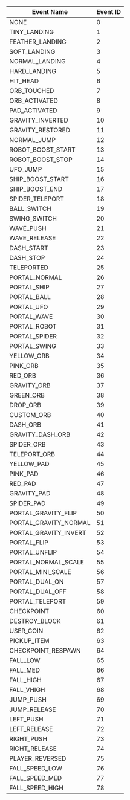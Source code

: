 | Event Name | Event ID |
| --- | ----- |
| NONE | 0 |
| TINY_LANDING | 1 |
| FEATHER_LANDING | 2 |
| SOFT_LANDING | 3 |
| NORMAL_LANDING | 4 |
| HARD_LANDING | 5 |
| HIT_HEAD | 6 |
| ORB_TOUCHED | 7 |
| ORB_ACTIVATED | 8 |
| PAD_ACTIVATED | 9 |
| GRAVITY_INVERTED | 10 |
| GRAVITY_RESTORED | 11 |
| NORMAL_JUMP | 12 |
| ROBOT_BOOST_START | 13 |
| ROBOT_BOOST_STOP | 14 |
| UFO_JUMP | 15 |
| SHIP_BOOST_START | 16 |
| SHIP_BOOST_END | 17 |
| SPIDER_TELEPORT | 18 |
| BALL_SWITCH | 19 |
| SWING_SWITCH | 20 |
| WAVE_PUSH | 21 |
| WAVE_RELEASE | 22 |
| DASH_START | 23 |
| DASH_STOP | 24 |
| TELEPORTED | 25 |
| PORTAL_NORMAL | 26 |
| PORTAL_SHIP | 27 |
| PORTAL_BALL | 28 |
| PORTAL_UFO | 29 |
| PORTAL_WAVE | 30 |
| PORTAL_ROBOT | 31 |
| PORTAL_SPIDER | 32 |
| PORTAL_SWING | 33 |
| YELLOW_ORB | 34 |
| PINK_ORB | 35 |
| RED_ORB | 36 |
| GRAVITY_ORB | 37 |
| GREEN_ORB | 38 |
| DROP_ORB | 39 |
| CUSTOM_ORB | 40 |
| DASH_ORB | 41 |
| GRAVITY_DASH_ORB | 42 |
| SPIDER_ORB | 43 |
| TELEPORT_ORB | 44 |
| YELLOW_PAD | 45 |
| PINK_PAD | 46 |
| RED_PAD | 47 |
| GRAVITY_PAD | 48 |
| SPIDER_PAD | 49 |
| PORTAL_GRAVITY_FLIP | 50 |
| PORTAL_GRAVITY_NORMAL | 51 |
| PORTAL_GRAVITY_INVERT | 52 |
| PORTAL_FLIP | 53 |
| PORTAL_UNFLIP | 54 |
| PORTAL_NORMAL_SCALE | 55 |
| PORTAL_MINI_SCALE | 56 |
| PORTAL_DUAL_ON | 57 |
| PORTAL_DUAL_OFF | 58 |
| PORTAL_TELEPORT | 59 |
| CHECKPOINT | 60 |
| DESTROY_BLOCK | 61 |
| USER_COIN | 62 |
| PICKUP_ITEM | 63 |
| CHECKPOINT_RESPAWN | 64 |
| FALL_LOW | 65 |
| FALL_MED | 66 |
| FALL_HIGH | 67 |
| FALL_VHIGH | 68 |
| JUMP_PUSH | 69 |
| JUMP_RELEASE | 70 |
| LEFT_PUSH | 71 |
| LEFT_RELEASE | 72 |
| RIGHT_PUSH | 73 |
| RIGHT_RELEASE | 74 |
| PLAYER_REVERSED | 75 |
| FALL_SPEED_LOW | 76 |
| FALL_SPEED_MED | 77 |
| FALL_SPEED_HIGH | 78 |
